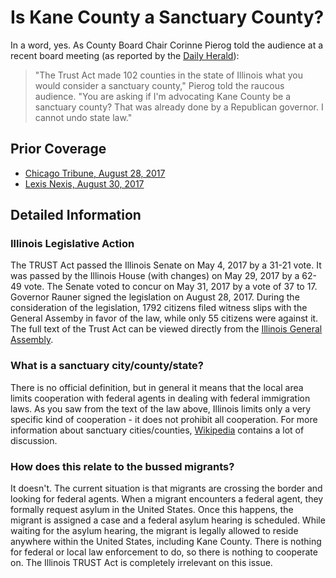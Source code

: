 # Is Kane County a Sanctuary County?
In a word, yes.  As County Board Chair Corinne Pierog told the audience at a recent board meeting (as reported by the [Daily Herald](https://www.dailyherald.com/20240229/local-politics/pierog-sanctuary-status-for-kane-county-already-decided-by-state-law/)):
> "The Trust Act made 102 counties in the state of Illinois what you would consider a sanctuary county," Pierog told the raucous audience. "You are asking if I'm advocating Kane County be a sanctuary county? That was already done by a Republican governor. I cannot undo state law."

## Prior Coverage
* [Chicago Tribune, August 28, 2017](https://www.chicagotribune.com/2017/08/28/illinois-is-officially-a-sanctuary-state-for-immigrants/)
* [Lexis Nexis, August 30, 2017](https://www.lexisnexis.com/community/insights/legal/immigration/b/outsidenews/posts/trust-act-signed-into-law-in-illinois)

## Detailed Information

### Illinois Legislative Action
The TRUST Act passed the Illinois Senate on May 4, 2017 by a 31-21 vote.  It was passed by the Illinois House (with changes) on May 29, 2017 by a 62-49 vote.  The Senate voted to concur on May 31, 2017 by a vote of 37 to 17.  Governor Rauner signed the legislation on August 28, 2017.  During the consideration of the legislation, 1792 citizens filed witness slips with the General Assemby in favor of the law, while only 55 citizens were against it.  The full text of the Trust Act can be viewed directly from the [Illinois General Assembly](https://www.ilga.gov/legislation/publicacts/100/PDF/100-0463.pdf).

### What is a sanctuary city/county/state?
There is no official definition, but in general it means that the local area limits cooperation with federal agents in dealing with federal immigration laws.  As you saw from the text of the law above, Illinois limits only a very specific kind of cooperation - it does not prohibit all cooperation.  For more information about sanctuary cities/counties, [Wikipedia](https://en.wikipedia.org/wiki/Sanctuary_city) contains a lot of discussion.

### How does this relate to the bussed migrants?
It doesn't.  The current situation is that migrants are crossing the border and looking for federal agents.  When a migrant encounters a federal agent, they formally request asylum in the United States.  Once this happens, the migrant is assigned a case and a federal asylum hearing is scheduled.  While waiting for the asylum hearing, the migrant is legally allowed to reside anywhere within the United States, including Kane County.  There is nothing for federal or local law enforcement to do, so there is nothing to cooperate on.  The Illinois TRUST Act is completely irrelevant on this issue.